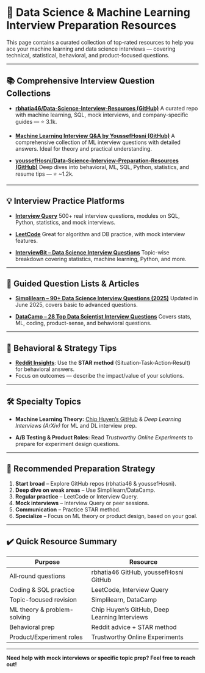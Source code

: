 # 🧠 Data Science & Machine Learning Interview Preparation Resources

This page contains a curated collection of top-rated resources to help you ace your machine learning and data science interviews — covering technical, statistical, behavioral, and product-focused questions.

---

## 📚 Comprehensive Interview Question Collections

* **[rbhatia46/Data‑Science‑Interview‑Resources (GitHub)](https://github.com/rbhatia46/Data-Science-Interview-Resources?utm_source=chatgpt.com)**
  A curated repo with machine learning, SQL, mock interviews, and company-specific guides — ⭐ 3.1k.

* **[Machine Learning Interview Q\&A by YoussefHosni (GitHub)](https://github.com/youssefHosni/Data-Science-Interview-Questions-Answers/blob/main/Machine%20Learning%20Interview%20Questions%20%26%20Answers%20for%20Data%20Scientists.md)**
  A comprehensive collection of ML interview questions with detailed answers. Ideal for theory and practical understanding.

* **[youssefHosni/Data‑Science‑Interview‑Preparation‑Resources (GitHub)](https://github.com/youssefHosni/Data-Science-Preperation-Resources?utm_source=chatgpt.com)**
  Deep dives into behavioral, ML, SQL, Python, statistics, and resume tips — ⭐ \~1.2k.

---

## 💡 Interview Practice Platforms

* **[Interview Query](https://www.interviewquery.com/?utm_source=chatgpt.com)**
  500+ real interview questions, modules on SQL, Python, statistics, and mock interviews.

* **[LeetCode](https://en.wikipedia.org/wiki/LeetCode?utm_source=chatgpt.com)**
  Great for algorithm and DB practice, with mock interview features.

* **[InterviewBit – Data Science Interview Questions](https://www.interviewbit.com/data-science-interview-questions/#what-are-eigenvectors-and-eigenvalues)**
  Topic-wise breakdown covering statistics, machine learning, Python, and more.

---

## 📝 Guided Question Lists & Articles

* **[Simplilearn – 90+ Data Science Interview Questions (2025)](https://www.simplilearn.com/tutorials/data-science-tutorial/data-science-interview-questions?utm_source=chatgpt.com)**
  Updated in June 2025, covers basic to advanced questions.

* **[DataCamp – 28 Top Data Scientist Interview Questions](https://www.datacamp.com/blog/data-scientist-interview-questions?utm_source=chatgpt.com)**
  Covers stats, ML, coding, product-sense, and behavioral questions.

---

## 🧠 Behavioral & Strategy Tips

* **[Reddit Insights](https://www.reddit.com/r/datascience/comments/wlzome/what_are_the_best_resources_to_prepare_for_data/?utm_source=chatgpt.com)**: Use the **STAR method** (Situation‑Task‑Action‑Result) for behavioral answers.
* Focus on outcomes — describe the impact/value of your solutions.

---

## 🛠️ Specialty Topics

* **Machine Learning Theory:**
  [Chip Huyen’s GitHub](https://github.com/chiphuyen/ml-interviews-book) & *Deep Learning Interviews (ArXiv)* for ML and DL interview prep.

* **A/B Testing & Product Roles:**
  Read *Trustworthy Online Experiments* to prepare for experiment design questions.

---

## 🎯 Recommended Preparation Strategy

1. **Start broad** – Explore GitHub repos (rbhatia46 & youssefHosni).
2. **Deep dive on weak areas** – Use Simplilearn/DataCamp.
3. **Regular practice** – LeetCode or Interview Query.
4. **Mock interviews** – Interview Query or peer sessions.
5. **Communication** – Practice STAR method.
6. **Specialize** – Focus on ML theory or product design, based on your goal.

---

## ✔️ Quick Resource Summary

| Purpose                     | Resource                                      |
| --------------------------- | --------------------------------------------- |
| All‑round questions         | rbhatia46 GitHub, youssefHosni GitHub         |
| Coding & SQL practice       | LeetCode, Interview Query                     |
| Topic-focused revision      | Simplilearn, DataCamp                         |
| ML theory & problem-solving | Chip Huyen’s GitHub, Deep Learning Interviews |
| Behavioral prep             | Reddit advice + STAR method                   |
| Product/Experiment roles    | Trustworthy Online Experiments                |

---

**Need help with mock interviews or specific topic prep? Feel free to reach out!**
